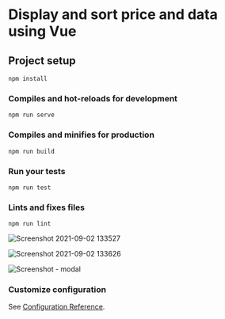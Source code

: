 # Display and sort price and data using Vue



## Project setup
```
npm install
```

### Compiles and hot-reloads for development
```
npm run serve
```

### Compiles and minifies for production
```
npm run build
```

### Run your tests
```
npm run test
```

### Lints and fixes files
```
npm run lint
```



![Screenshot 2021-09-02 133527](https://user-images.githubusercontent.com/35015159/133996370-ddf5a6c7-0a42-4f92-bff7-62f27e2bc71d.png)

![Screenshot 2021-09-02 133626](https://user-images.githubusercontent.com/35015159/133996378-ea260632-447d-434c-958a-12b1b3675e67.png)

![Screenshot - modal](https://user-images.githubusercontent.com/35015159/133996396-f8ccee51-049e-43c8-93d1-8d93ae3efe99.png)



### Customize configuration
See [Configuration Reference](https://cli.vuejs.org/config/).
